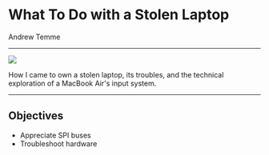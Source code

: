 # What To Do with a Stolen Laptop

Andrew Temme

---

<img src="images/MacBook_Air_Mid_2012.png">

How I came to own a stolen laptop,
its troubles, and the technical exploration of a MacBook Air's input system.

---

## Objectives

- Appreciate SPI buses
- Troubleshoot hardware

